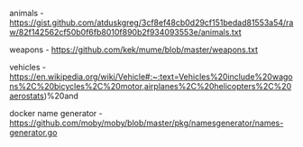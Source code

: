 animals - https://gist.github.com/atduskgreg/3cf8ef48cb0d29cf151bedad81553a54/raw/82f142562cf50b0f6fb8010f890b2f934093553e/animals.txt

weapons - https://github.com/kek/mume/blob/master/weapons.txt

vehicles - https://en.wikipedia.org/wiki/Vehicle#:~:text=Vehicles%20include%20wagons%2C%20bicycles%2C%20motor,airplanes%2C%20helicopters%2C%20aerostats)%20and

docker name generator - https://github.com/moby/moby/blob/master/pkg/namesgenerator/names-generator.go